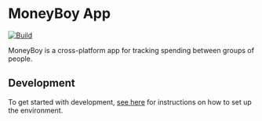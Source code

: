 # MoneyBoy App

[![Build](https://github.com/H1ghBre4k3r/moneyboy-app/actions/workflows/build.yml/badge.svg)](https://github.com/H1ghBre4k3r/moneyboy-app/actions/workflows/build.yml)

MoneyBoy is a cross-platform app for tracking spending between groups of people.

## Development

To get started with development, [see here](https://reactnative.dev/docs/environment-setup) for instructions on how to set up the environment.

